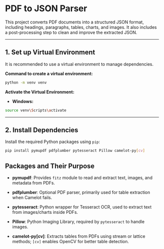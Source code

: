 # PDF to JSON Parser

This project converts PDF documents into a structured JSON format, including headings, paragraphs, tables, charts, and images. It also includes a post-processing step to clean and improve the extracted JSON.

---

## 1. Set up Virtual Environment

It is recommended to use a virtual environment to manage dependencies.  

**Command to create a virtual environment:**
```bash
python -m venv venv
```

**Activate the Virtual Environment:**

- **Windows:**
```bash
source venv\Scripts\activate
```

---

## 2. Install Dependencies

Install the required Python packages using `pip`:

```bash
pip install pymupdf pdfplumber pytesseract Pillow camelot-py[cv] 
```

## Packages and Their Purpose

- **pymupdf**: Provides `fitz` module to read and extract text, images, and metadata from PDFs.  

- **pdfplumber**: Optional PDF parser, primarily used for table extraction when Camelot fails.  

- **pytesseract**: Python wrapper for Tesseract OCR, used to extract text from images/charts inside PDFs.  

- **Pillow**: Python Imaging Library, required by `pytesseract` to handle images.  

- **camelot-py[cv]**: Extracts tables from PDFs using stream or lattice methods; `[cv]` enables OpenCV for better table detection.  
